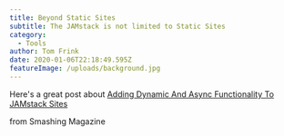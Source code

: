 ```yaml
---
title: Beyond Static Sites
subtitle: The JAMstack is not limited to Static Sites
category:
  - Tools
author: Tom Frink
date: 2020-01-06T22:18:49.595Z
featureImage: /uploads/background.jpg
---
```

Here's a great post about [Adding Dynamic And Async Functionality To JAMstack Sites](https://www.smashingmagazine.com/2019/12/dynamic-async-functionality-jamsstack-websites/)

from Smashing Magazine
